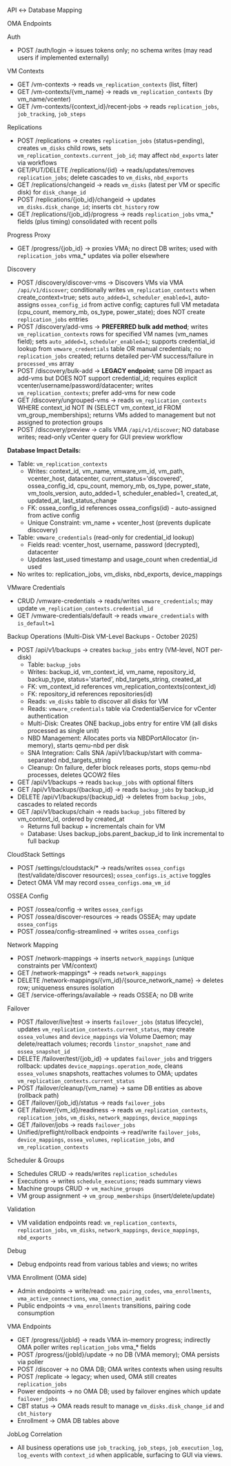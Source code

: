 API ↔ Database Mapping

OMA Endpoints

Auth
- POST /auth/login → issues tokens only; no schema writes (may read users if implemented externally)

VM Contexts
- GET /vm-contexts → reads `vm_replication_contexts` (list, filter)
- GET /vm-contexts/{vm_name} → reads `vm_replication_contexts` (by vm_name/vcenter)
- GET /vm-contexts/{context_id}/recent-jobs → reads `replication_jobs`, `job_tracking`, `job_steps`

Replications
- POST /replications → creates `replication_jobs` (status=pending), creates `vm_disks` child rows, sets `vm_replication_contexts.current_job_id`; may affect `nbd_exports` later via workflows
- GET/PUT/DELETE /replications/{id} → reads/updates/removes `replication_jobs`; delete cascades to `vm_disks`, `nbd_exports`
- GET /replications/changeid → reads `vm_disks` (latest per VM or specific disk) for `disk_change_id`
- POST /replications/{job_id}/changeid → updates `vm_disks.disk_change_id`; inserts `cbt_history` row
- GET /replications/{job_id}/progress → reads `replication_jobs` vma_* fields (plus timing) consolidated with recent polls

Progress Proxy
- GET /progress/{job_id} → proxies VMA; no direct DB writes; used with `replication_jobs` vma_* updates via poller elsewhere

Discovery
- POST /discovery/discover-vms → Discovers VMs via VMA `/api/v1/discover`; conditionally writes `vm_replication_contexts` when create_context=true; sets `auto_added=1`, `scheduler_enabled=1`, auto-assigns `ossea_config_id` from active config; captures full VM metadata (cpu_count, memory_mb, os_type, power_state); does NOT create `replication_jobs` entries
- POST /discovery/add-vms → **PREFERRED bulk add method**; writes `vm_replication_contexts` rows for specified VM names (vm_names field); sets `auto_added=1`, `scheduler_enabled=1`; supports credential_id lookup from `vmware_credentials` table OR manual credentials; no `replication_jobs` created; returns detailed per-VM success/failure in `processed_vms` array
- POST /discovery/bulk-add → **LEGACY endpoint**; same DB impact as add-vms but DOES NOT support credential_id; requires explicit vcenter/username/password/datacenter; writes `vm_replication_contexts`; prefer add-vms for new code
- GET /discovery/ungrouped-vms → reads `vm_replication_contexts` WHERE context_id NOT IN (SELECT vm_context_id FROM vm_group_memberships); returns VMs added to management but not assigned to protection groups
- POST /discovery/preview → calls VMA `/api/v1/discover`; NO database writes; read-only vCenter query for GUI preview workflow

**Database Impact Details:**
- Table: `vm_replication_contexts`
  - Writes: context_id, vm_name, vmware_vm_id, vm_path, vcenter_host, datacenter, current_status='discovered', ossea_config_id, cpu_count, memory_mb, os_type, power_state, vm_tools_version, auto_added=1, scheduler_enabled=1, created_at, updated_at, last_status_change
  - FK: ossea_config_id references ossea_configs(id) - auto-assigned from active config
  - Unique Constraint: vm_name + vcenter_host (prevents duplicate discovery)
- Table: `vmware_credentials` (read-only for credential_id lookup)
  - Fields read: vcenter_host, username, password (decrypted), datacenter
  - Updates last_used timestamp and usage_count when credential_id used
- No writes to: replication_jobs, vm_disks, nbd_exports, device_mappings

VMware Credentials
- CRUD /vmware-credentials → reads/writes `vmware_credentials`; may update `vm_replication_contexts.credential_id`
- GET /vmware-credentials/default → reads `vmware_credentials` with `is_default=1`

Backup Operations (Multi-Disk VM-Level Backups - October 2025)
- POST /api/v1/backups → creates `backup_jobs` entry (VM-level, NOT per-disk)
  - Table: `backup_jobs`
  - Writes: backup_id, vm_context_id, vm_name, repository_id, backup_type, status='started', nbd_targets_string, created_at
  - FK: vm_context_id references vm_replication_contexts(context_id)
  - FK: repository_id references repositories(id)
  - Reads: `vm_disks` table to discover all disks for VM
  - Reads: `vmware_credentials` table via CredentialService for vCenter authentication
  - Multi-Disk: Creates ONE backup_jobs entry for entire VM (all disks processed as single unit)
  - NBD Management: Allocates ports via NBDPortAllocator (in-memory), starts qemu-nbd per disk
  - SNA Integration: Calls SNA /api/v1/backup/start with comma-separated nbd_targets_string
  - Cleanup: On failure, defer block releases ports, stops qemu-nbd processes, deletes QCOW2 files
- GET /api/v1/backups → reads `backup_jobs` with optional filters
- GET /api/v1/backups/{backup_id} → reads `backup_jobs` by backup_id
- DELETE /api/v1/backups/{backup_id} → deletes from `backup_jobs`, cascades to related records
- GET /api/v1/backups/chain → reads `backup_jobs` filtered by vm_context_id, ordered by created_at
  - Returns full backup + incrementals chain for VM
  - Database: Uses backup_jobs.parent_backup_id to link incremental to full backup

CloudStack Settings
- POST /settings/cloudstack/* → reads/writes `ossea_configs` (test/validate/discover resources); `ossea_configs.is_active` toggles
- Detect OMA VM may record `ossea_configs.oma_vm_id`

OSSEA Config
- POST /ossea/config → writes `ossea_configs`
- POST /ossea/discover-resources → reads OSSEA; may update `ossea_configs`
- POST /ossea/config-streamlined → writes `ossea_configs`

Network Mapping
- POST /network-mappings → inserts `network_mappings` (unique constraints per VM/context)
- GET /network-mappings* → reads `network_mappings`
- DELETE /network-mappings/{vm_id}/{source_network_name} → deletes row; uniqueness ensures isolation
- GET /service-offerings/available → reads OSSEA; no DB write

Failover
- POST /failover/live|test → inserts `failover_jobs` (status lifecycle), updates `vm_replication_contexts.current_status`, may create `ossea_volumes` and `device_mappings` via Volume Daemon; may delete/reattach volumes; records `linstor_snapshot_name` and `ossea_snapshot_id`
- DELETE /failover/test/{job_id} → updates `failover_jobs` and triggers rollback: updates `device_mappings.operation_mode`, cleans `ossea_volumes` snapshots, reattaches volumes to OMA; updates `vm_replication_contexts.current_status`
- POST /failover/cleanup/{vm_name} → same DB entities as above (rollback path)
- GET /failover/{job_id}/status → reads `failover_jobs`
- GET /failover/{vm_id}/readiness → reads `vm_replication_contexts`, `replication_jobs`, `vm_disks`, `network_mappings`, `device_mappings`
- GET /failover/jobs → reads `failover_jobs`
- Unified/preflight/rollback endpoints → read/write `failover_jobs`, `device_mappings`, `ossea_volumes`, `replication_jobs`, and `vm_replication_contexts`

Scheduler & Groups
- Schedules CRUD → reads/writes `replication_schedules`
- Executions → writes `schedule_executions`; reads summary views
- Machine groups CRUD → `vm_machine_groups`
- VM group assignment → `vm_group_memberships` (insert/delete/update)

Validation
- VM validation endpoints read: `vm_replication_contexts`, `replication_jobs`, `vm_disks`, `network_mappings`, `device_mappings`, `nbd_exports`

Debug
- Debug endpoints read from various tables and views; no writes

VMA Enrollment (OMA side)
- Admin endpoints → write/read: `vma_pairing_codes`, `vma_enrollments`, `vma_active_connections`, `vma_connection_audit`
- Public endpoints → `vma_enrollments` transitions, pairing code consumption

VMA Endpoints
- GET /progress/{jobId} → reads VMA in-memory progress; indirectly OMA poller writes `replication_jobs` vma_* fields
- POST /progress/{jobId}/update → no DB (VMA memory); OMA persists via poller
- POST /discover → no OMA DB; OMA writes contexts when using results
- POST /replicate → legacy; when used, OMA still creates `replication_jobs`
- Power endpoints → no OMA DB; used by failover engines which update `failover_jobs`
- CBT status → OMA reads result to manage `vm_disks.disk_change_id` and `cbt_history`
- Enrollment → OMA DB tables above

JobLog Correlation
- All business operations use `job_tracking`, `job_steps`, `job_execution_log`, `log_events` with `context_id` when applicable, surfacing to GUI via views.


